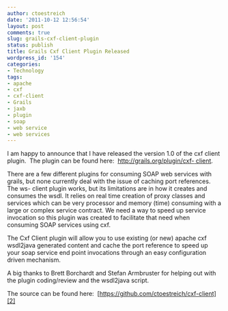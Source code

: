 ```yaml
---
author: ctoestreich
date: '2011-10-12 12:56:54'
layout: post
comments: true
slug: grails-cxf-client-plugin
status: publish
title: Grails Cxf Client Plugin Released
wordpress_id: '154'
categories:
- Technology
tags:
- apache
- cxf
- cxf-client
- Grails
- jaxb
- plugin
- soap
- web service
- web services
---
```


I am happy to announce that I have released the version 1.0 of the cxf client
plugin.  The plugin can be found here:  [http://grails.org/plugin/cxf-
client][1].

There are a few different plugins for consuming SOAP web services with grails,
but none currently deal with the issue of caching port references. The ws-
client plugin works, but its limitations are in how it creates and consumes
the wsdl. It relies on real time creation of proxy classes and services which
can be very processor and memory (time) consuming with a large or complex
service contract. We need a way to speed up service invocation so this plugin
was created to facilitate that need when consuming SOAP services using cxf.

The Cxf Client plugin will allow you to use existing (or new) apache cxf
wsdl2java generated content and cache the port reference to speed up your soap
service end point invocations through an easy configuration driven mechanism.

A big thanks to Brett Borchardt and Stefan Armbruster for helping out with the
plugin coding/review and the wsdl2java script.

The source can be found here:  [https://github.com/ctoestreich/cxf-client][2]


   [1]: http://grails.org/plugin/cxf-client (cxf client plugin)

   [2]: https://github.com/ctoestreich/cxf-client (cxf client source)

